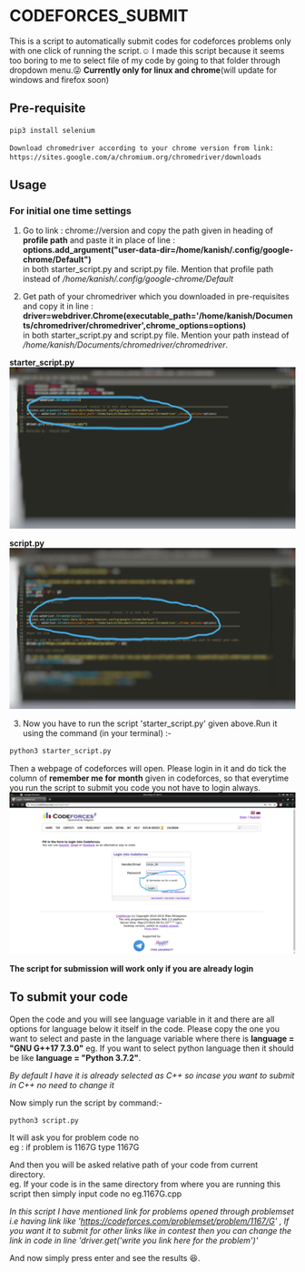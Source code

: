 # CODEFORCES_SUBMIT
This is a script to automatically submit codes for codeforces problems only with  one click of running the script.:relaxed:
I made this script because it seems too boring to me to select file of my code by going to that folder through dropdown menu.:stuck_out_tongue_winking_eye:
**Currently only for linux and chrome**(will update for windows and firefox soon)

## Pre-requisite
```bash
pip3 install selenium
```
```
Download chromedriver according to your chrome version from link:    https://sites.google.com/a/chromium.org/chromedriver/downloads
```
## Usage

### For initial one time settings

1. Go to link : chrome://version and copy the path given in heading of **profile path** and paste it in place of line :   
   **options.add_argument("user-data-dir=/home/kanish/.config/google-chrome/Default")**  
   in both starter_script.py and script.py file. Mention that profile path instead of  */home/kanish/.config/google-chrome/Default*

2. Get path of your chromedriver which you downloaded in pre-requisites and copy it in line :  
   **driver=webdriver.Chrome(executable_path='/home/kanish/Documents/chromedriver/chromedriver',chrome_options=options)**  
   in both starter_script.py and script.py file. Mention your path instead of         */home/kanish/Documents/chromedriver/chromedriver*.

**starter_script.py**
![img](img2.png)

**script.py**
![img](img1.png)


3. Now you have to run the script 'starter_script.py' given above.Run it using the command (in your terminal) :-  

```bash
python3 starter_script.py
```

Then a webpage of codeforces will open. Please login in it and do tick the column of **remember me for month** given in codeforces, so that everytime you run the script to submit you code you not have to login always.
![img](img.png)

**The script for submission will work only if you are already login**  


## To submit your code
Open the code and you will see language variable in it and there are all options for language below it itself in the code. Please copy the one you want to select and paste in the language variable where there is **language = "GNU G++17 7.3.0"**
eg. If you want to select python language then it should be like **language = "Python 3.7.2"**.  

*By default I have it is already selected as C++ so incase you want to submit in C++ no need to change it*

Now simply run the script by command:-
```bash
python3 script.py
```
It will ask you for problem code no  
 eg : if problem is 1167G type 1167G  
 
 And then you will be asked relative path of your code from current directory.  
 eg. If your code is in the same directory from where you are running this script then simply input code no eg.1167G.cpp  
 
 *In this script I have mentioned link for problems opened through problemset i.e having link like 'https://codeforces.com/problemset/problem/1167/G' , If you want it to submit for other links like in contest then you can change the link in code in line 'driver.get('write you link here for the problem')'*

And now simply press enter and see the results :satisfied:.



